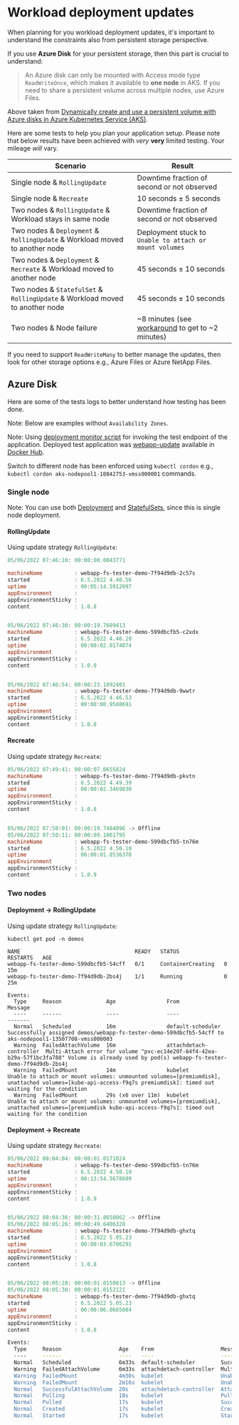 # Workload deployment updates

When planning for you workload deployment updates,
it's important to understand the constraints also from persistent
storage perspective.

If you use **Azure Disk** for your persistent storage,
then this part is crucial to understand:

> An Azure disk can only be mounted with Access mode type `ReadWriteOnce`, which makes it available to **one node** in AKS. If you need to share a persistent volume across multiple nodes, use Azure Files.

Above taken from [Dynamically create and use a persistent volume with Azure disks in Azure Kubernetes Service (AKS)](https://docs.microsoft.com/en-us/azure/aks/azure-disks-dynamic-pv).

Here are some tests to help you plan your application setup. 
Please note that below results have been achieved with *very* **very** limited testing.
Your mileage *will* vary.

| Scenario                                                                     | Result                                                                                                                                                           |
| ---------------------------------------------------------------------------- | ---------------------------------------------------------------------------------------------------------------------------------------------------------------- |
| Single node & `RollingUpdate`                                                | Downtime fraction of second or not observed                                                                                                                      |
| Single node & `Recreate`                                                     | 10 seconds ± 5 seconds                                                                                                                                           |
| Two nodes & `RollingUpdate` & Workload stays in same node                    | Downtime fraction of second or not observed                                                                                                                      |
| Two nodes & `Deployment` & `RollingUpdate` & Workload moved to another node  | Deployment stuck to `Unable to attach or mount volumes`                                                                                                          |
| Two nodes & `Deployment` & `Recreate` & Workload moved to another node       | 45 seconds ± 10 seconds                                                                                                                                          |
| Two nodes & `StatefulSet` & `RollingUpdate` & Workload moved to another node | 45 seconds ± 10 seconds                                                                                                                                          |
| Two nodes & Node failure                                                     | ~8 minutes (see [workaround](https://github.com/kubernetes-sigs/azuredisk-csi-driver/tree/master/docs/known-issues/node-shutdown-recovery) to get to ~2 minutes) |

If you need to support `ReadWriteMany` to better manage the updates, then look for other storage options e.g., Azure Files or Azure NetApp Files.

## Azure Disk

Here are some of the tests logs to better understand how testing has been done.

Note: Below are examples without `Availability Zones`.

Note: Using [deployment monitor script](https://github.com/JanneMattila/webapp-update/blob/main/doc/deployment-monitor.ps1) for invoking the test endpoint of the application. Deployed test application was [webapp-update](https://github.com/JanneMattila/webapp-update) available in [Docker Hub](https://hub.docker.com/r/jannemattila/webapp-update).

Switch to different node has been enforced using `kubectl cordon` e.g., `kubectl cordon aks-nodepool1-10842753-vmss000001` commands.

### Single node

Note: You can use both [Deployment](https://kubernetes.io/docs/concepts/workloads/controllers/deployment/)
and [StatefulSets](https://kubernetes.io/docs/concepts/workloads/controllers/statefulset/),
since this is single node deployment.

#### RollingUpdate

Using update strategy `RollingUpdate`:

```powershell
05/06/2022 07:46:10: 00:00:00.0043771

machineName          : webapp-fs-tester-demo-7f94d9db-2c57s
started              : 6.5.2022 4.40.56
uptime               : 00:05:14.5912097
appEnvironment       :
appEnvironmentSticky :
content              : 1.0.8


05/06/2022 07:46:30: 00:00:19.7609413
machineName          : webapp-fs-tester-demo-599dbcfb5-c2xdx
started              : 6.5.2022 4.46.29
uptime               : 00:00:02.0174074
appEnvironment       :
appEnvironmentSticky :
content              : 1.0.9


05/06/2022 07:46:54: 00:00:23.1092401
machineName          : webapp-fs-tester-demo-7f94d9db-9wwtr
started              : 6.5.2022 4.46.53
uptime               : 00:00:00.9508691
appEnvironment       :
appEnvironmentSticky :
content              : 1.0.8
```

#### Recreate

Using update strategy `Recreate`:

```powershell
05/06/2022 07:49:41: 00:00:07.0655824
machineName          : webapp-fs-tester-demo-7f94d9db-pkvtn
started              : 6.5.2022 4.49.39
uptime               : 00:00:02.3469830
appEnvironment       :
appEnvironmentSticky :
content              : 1.0.8


05/06/2022 07:50:01: 00:00:19.7484896 -> Offline
05/06/2022 07:50:11: 00:00:09.1061795
machineName          : webapp-fs-tester-demo-599dbcfb5-tn76m
started              : 6.5.2022 4.50.10
uptime               : 00:00:01.8536378
appEnvironment       :
appEnvironmentSticky :
content              : 1.0.9
```

### Two nodes

#### Deployment -> RollingUpdate

Using update strategy `RollingUpdate`:

```
kubectl get pod -n demos

NAME                                    READY   STATUS              RESTARTS   AGE
webapp-fs-tester-demo-599dbcfb5-54cff   0/1     ContainerCreating   0          15m
webapp-fs-tester-demo-7f94d9db-2bs4j    1/1     Running             0          25m

Events:
  Type     Reason              Age                From                     Message
  ----     ------              ----               ----                     -------
  Normal   Scheduled           16m                default-scheduler        Successfully assigned demos/webapp-fs-tester-demo-599dbcfb5-54cff to aks-nodepool1-13507708-vmss000003
  Warning  FailedAttachVolume  16m                attachdetach-controller  Multi-Attach error for volume "pvc-ec14e20f-64f4-42ea-b29a-57f1bc3fa788" Volume is already used by pod(s) webapp-fs-tester-demo-7f94d9db-2bs4j
  Warning  FailedMount         14m                kubelet                  Unable to attach or mount volumes: unmounted volumes=[premiumdisk], unattached volumes=[kube-api-access-f9q7s premiumdisk]: timed out waiting for the condition
  Warning  FailedMount         29s (x6 over 11m)  kubelet                  Unable to attach or mount volumes: unmounted volumes=[premiumdisk], unattached volumes=[premiumdisk kube-api-access-f9q7s]: timed out waiting for the condition
```

#### Deployment -> Recreate

Using update strategy `Recreate`:

```powershell
05/06/2022 08:04:04: 00:00:01.0171024
machineName          : webapp-fs-tester-demo-599dbcfb5-tn76m
started              : 6.5.2022 4.50.10
uptime               : 00:13:54.5678609
appEnvironment       :
appEnvironmentSticky :
content              : 1.0.9


05/06/2022 08:04:36: 00:00:31.8650062 -> Offline
05/06/2022 08:05:26: 00:00:49.6406328
machineName          : webapp-fs-tester-demo-7f94d9db-ghxtq
started              : 6.5.2022 5.05.23
uptime               : 00:00:03.6706291
appEnvironment       :
appEnvironmentSticky :
content              : 1.0.8


05/06/2022 08:05:28: 00:00:01.0150013 -> Offline
05/06/2022 08:05:30: 00:00:01.0152121
machineName          : webapp-fs-tester-demo-7f94d9db-ghxtq
started              : 6.5.2022 5.05.23
uptime               : 00:00:06.8665084
appEnvironment       :
appEnvironmentSticky :
content              : 1.0.8
```

```bash
Events:
  Type     Reason                  Age    From                     Message
  ----     ------                  ----   ----                     -------
  Normal   Scheduled               6m33s  default-scheduler        Successfully assigned demos/webapp-fs-tester-demo-0 to aks-nodepool1-13507708-vmss000000
  Warning  FailedAttachVolume      6m33s  attachdetach-controller  Multi-Attach error for volume "pvc-ec14e20f-64f4-42ea-b29a-57f1bc3fa788" Volume is already exclusively attached to one node and can't be attached to another
  Warning  FailedMount             4m30s  kubelet                  Unable to attach or mount volumes: unmounted volumes=[premiumdisk], unattached volumes=[kube-api-access-dxbp9 premiumdisk]: timed out waiting for the condition
  Warning  FailedMount             2m16s  kubelet                  Unable to attach or mount volumes: unmounted volumes=[premiumdisk], unattached volumes=[premiumdisk kube-api-access-dxbp9]: timed out waiting for the condition
  Normal   SuccessfulAttachVolume  20s    attachdetach-controller  AttachVolume.Attach succeeded for volume "pvc-ec14e20f-64f4-42ea-b29a-57f1bc3fa788"
  Normal   Pulling                 18s    kubelet                  Pulling image "jannemattila/webapp-update:1.0.8"
  Normal   Pulled                  17s    kubelet                  Successfully pulled image "jannemattila/webapp-update:1.0.8" in 836.314823ms
  Normal   Created                 17s    kubelet                  Created container webapp-fs-tester-demo
  Normal   Started                 17s    kubelet                  Started container webapp-fs-tester-demo
```
